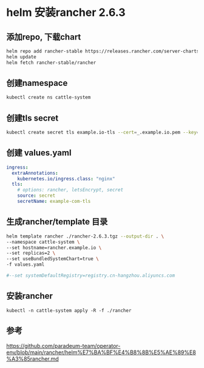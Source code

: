 # helm 安装rancher 2.6.3

## 添加repo, 下载chart

```sh
helm repo add rancher-stable https://releases.rancher.com/server-charts/stable
helm update
helm fetch rancher-stable/rancher
```

## 创建namespace

```sh
kubectl create ns cattle-system
```

## 创建tls secret

```sh
kubectl create secret tls example.io-tls --cert=_.example.io.pem --key=_.example.io.key -n cattle-system
```

## 创建 values.yaml

```yaml
ingress:
  extraAnnotations:
    kubernetes.io/ingress.class: "nginx"
  tls:
    # options: rancher, letsEncrypt, secret
    source: secret
    secretName: example-com-tls
```

## 生成rancher/template 目录

```sh
helm template rancher ./rancher-2.6.3.tgz --output-dir . \
--namespace cattle-system \
--set hostname=rancher.example.io \
--set replicas=2 \
--set useBundledSystemChart=true \
-f values.yaml

#--set systemDefaultRegistry=registry.cn-hangzhou.aliyuncs.com
```

## 安装rancher

```
kubectl -n cattle-system apply -R -f ./rancher
```

## 参考

https://github.com/paradeum-team/operator-env/blob/main/rancher/helm%E7%BA%BF%E4%B8%8B%E5%AE%89%E8%A3%85rancher.md

